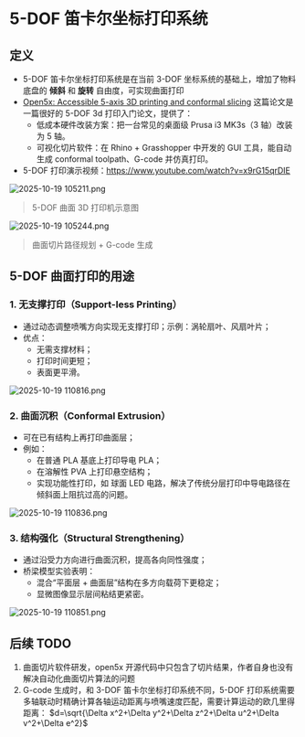 # 5-DOF 笛卡尔坐标打印系统
## 定义
- 5-DOF 笛卡尔坐标打印系统是在当前 3-DOF 坐标系统的基础上，增加了物料底盘的 **倾斜** 和 **旋转** 自由度，可实现曲面打印
- [Open5x: Accessible 5-axis 3D printing and conformal slicing](https://arxiv.org/pdf/2202.11426) 这篇论文是一篇很好的 5-DOF 3d 打印入门论文，提供了：
  - 低成本硬件改装方案：把一台常见的桌面级 Prusa i3 MK3s（3 轴）改装为 5 轴。
  - 可视化切片软件：在 Rhino + Grasshopper 中开发的 GUI 工具，能自动生成 conformal toolpath、G-code 并仿真打印。
- 5-DOF 打印演示视频：https://www.youtube.com/watch?v=x9rG15qrDIE

![ 2025-10-19 105211.png](https://s2.loli.net/2025/10/19/fXwmNaJzxBDAd4j.png)
> 5-DOF 曲面 3D 打印机示意图

![ 2025-10-19 105244.png](https://s2.loli.net/2025/10/19/dfFhAVzl6Ckpecg.png)
> 曲面切片路径规划 + G-code 生成

## 5-DOF 曲面打印的用途
### 1. 无支撑打印（Support-less Printing）
- 通过动态调整喷嘴方向实现无支撑打印；示例：涡轮扇叶、风扇叶片；
- 优点：
  - 无需支撑材料；
  - 打印时间更短；
  - 表面更平滑。

![ 2025-10-19 110816.png](https://s2.loli.net/2025/10/19/qIdayfr6Nl2CuL8.png)

### 2. 曲面沉积（Conformal Extrusion）
- 可在已有结构上再打印曲面层；
- 例如：
  - 在普通 PLA 基底上打印导电 PLA；
  - 在溶解性 PVA 上打印悬空结构；
  - 实现功能性打印，如 球面 LED 电路，解决了传统分层打印中导电路径在倾斜面上阻抗过高的问题。

![ 2025-10-19 110836.png](https://s2.loli.net/2025/10/19/epF92UthLXbkTw4.png)

### 3. 结构强化（Structural Strengthening）
- 通过沿受力方向进行曲面沉积，提高各向同性强度；
- 桥梁模型实验表明：
  - 混合“平面层 + 曲面层”结构在多方向载荷下更稳定；
  - 显微图像显示层间粘结更紧密。
 
![ 2025-10-19 110851.png](https://s2.loli.net/2025/10/19/4T8wcryNuYbjMVq.png)

## 后续 TODO
1. 曲面切片软件研发，open5x 开源代码中只包含了切片结果，作者自身也没有解决自动化曲面切片算法的问题
2. G-code 生成时，和 3-DOF 笛卡尔坐标打印系统不同，5-DOF 打印系统需要多轴联动时精确计算各轴运动距离与喷嘴速度匹配，需要计算运动的欧几里得距离： $d=\sqrt{\Delta x^2+\Delta y^2+\Delta z^2+\Delta u^2+\Delta v^2+\Delta e^2}$
